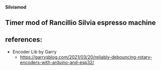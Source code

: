 #### Silviamod

## Timer mod of Rancillio Silvia espresso machine







## references:

- Encoder Lib by Garry
    - https://garrysblog.com/2021/03/20/reliably-debouncing-rotary-encoders-with-arduino-and-esp32/

